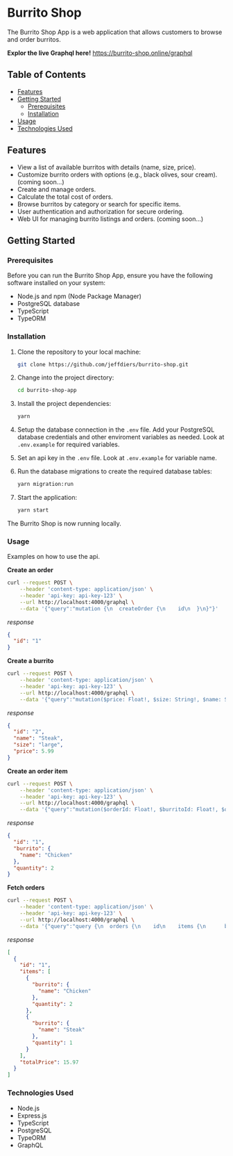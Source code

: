 # Burrito Shop

The Burrito Shop App is a web application that allows customers to browse and order burritos.

**Explor the live Graphql here!**
https://burrito-shop.online/graphql

## Table of Contents

- [Features](#features)
- [Getting Started](#getting-started)
  - [Prerequisites](#prerequisites)
  - [Installation](#installation)
- [Usage](#usage)
- [Technologies Used](#technologies-used)

## Features

- View a list of available burritos with details (name, size, price).
- Customize burrito orders with options (e.g., black olives, sour cream). (coming soon...)
- Create and manage orders.
- Calculate the total cost of orders.
- Browse burritos by category or search for specific items.
- User authentication and authorization for secure ordering.
- Web UI for managing burrito listings and orders. (coming soon...)

## Getting Started

### Prerequisites

Before you can run the Burrito Shop App, ensure you have the following software installed on your system:

- Node.js and npm (Node Package Manager)
- PostgreSQL database
- TypeScript
- TypeORM

### Installation

1. Clone the repository to your local machine:

   ```bash
   git clone https://github.com/jeffdiers/burrito-shop.git
   ```

2. Change into the project directory:

   ```bash
   cd burrito-shop-app
   ```

3. Install the project dependencies:

   ```bash
   yarn
   ```

4. Setup the database connection in the `.env` file. Add your PostgreSQL database credentials and other enviroment variables as needed. Look at `.env.example` for required variables.

5. Set an api key in the `.env` file. Look at `.env.example` for variable name.

6. Run the database migrations to create the required database tables:

   ```bash
   yarn migration:run
   ```

7. Start the application:

   ```bash
   yarn start
   ```

The Burrito Shop is now running locally.

### Usage

Examples on how to use the api.

**Create an order**

```bash
curl --request POST \
    --header 'content-type: application/json' \
    --header 'api-key: api-key-123' \
    --url http://localhost:4000/graphql \
    --data '{"query":"mutation {\n  createOrder {\n    id\n  }\n}"}'
```

_response_

```json
{
  "id": "1"
}
```

**Create a burrito**

```bash
curl --request POST \
    --header 'content-type: application/json' \
    --header 'api-key: api-key-123' \
    --url http://localhost:4000/graphql \
    --data '{"query":"mutation($price: Float!, $size: String!, $name: String!) {\n  createBurrito(price: $price, size: $size, name: $name) {\n    id\n    name\n    size\n    price\n  }\n}","variables":{"price":5.99,"size":"large","name":"Steak"}}'
```

_response_

```json
{
  "id": "2",
  "name": "Steak",
  "size": "large",
  "price": 5.99
}
```

**Create an order item**

````bash
curl --request POST \
    --header 'content-type: application/json' \
    --header 'api-key: api-key-123' \
    --url http://localhost:4000/graphql \
    --data '{"query":"mutation($orderId: Float!, $burritoId: Float!, $quantity: Float!) {\n  createOrderItem(orderId: $orderId, burritoId: $burritoId, quantity: $quantity) {\n    id\n    burrito {\n      name\n    }\n    quantity\n  }\n}","variables":{"orderId":1,"burritoId":1,"quantity":2}}'```
````

_response_

```json
{
  "id": "1",
  "burrito": {
    "name": "Chicken"
  },
  "quantity": 2
}
```

**Fetch orders**

```bash
curl --request POST \
    --header 'content-type: application/json' \
    --header 'api-key: api-key-123' \
    --url http://localhost:4000/graphql \
    --data '{"query":"query {\n  orders {\n    id\n    items {\n      burrito {\n        name\n      }\n      quantity\n    }\n    totalPrice\n  }\n}","variables":{}}'
```

_response_

```json
[
  {
    "id": "1",
    "items": [
      {
        "burrito": {
          "name": "Chicken"
        },
        "quantity": 2
      },
      {
        "burrito": {
          "name": "Steak"
        },
        "quantity": 1
      }
    ],
    "totalPrice": 15.97
  }
]
```

### Technologies Used

- Node.js
- Express.js
- TypeScript
- PostgreSQL
- TypeORM
- GraphQL
